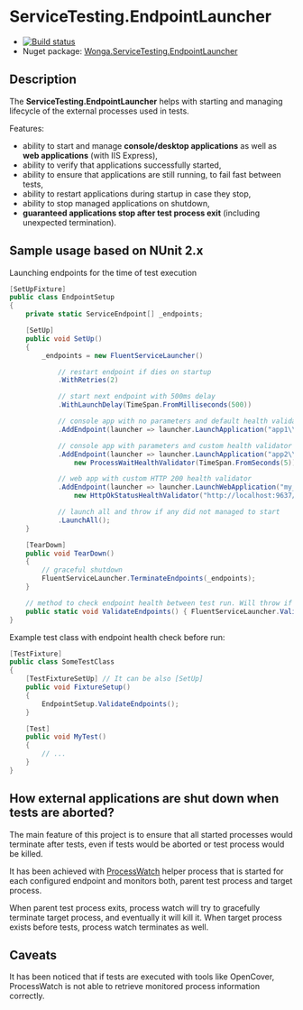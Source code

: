 # ServiceTesting.EndpointLauncher

* [![Build status](https://ci.appveyor.com/api/projects/status/cu4y8yeel3opg7y9/branch/master?svg=true)](https://ci.appveyor.com/project/wongatech-platformengineering/servicetesting-endpointlauncher/branch/master)
* Nuget package: [Wonga.ServiceTesting.EndpointLauncher](https://www.nuget.org/packages/Wonga.ServiceTesting.EndpointLauncher/)


## Description

The **ServiceTesting.EndpointLauncher** helps with starting and managing lifecycle of the external processes used in tests.

Features:
* ability to start and manage **console/desktop applications** as well as **web applications** (with IIS Express),
* ability to verify that applications successfully started,
* ability to ensure that applications are still running, to fail fast between tests,
* ability to restart applications during startup in case they stop,
* ability to stop managed applications on shutdown,
* **guaranteed applications stop after test process exit** (including unexpected termination).
 
## Sample usage based on NUnit 2.x

Launching endpoints for the time of test execution
```c#
[SetUpFixture]
public class EndpointSetup
{
    private static ServiceEndpoint[] _endpoints;

    [SetUp]
    public void SetUp()
    {
        _endpoints = new FluentServiceLauncher()

            // restart endpoint if dies on startup
            .WithRetries(2)

            // start next endpoint with 500ms delay
            .WithLaunchDelay(TimeSpan.FromMilliseconds(500))

            // console app with no parameters and default health validator
            .AddEndpoint(launcher => launcher.LaunchApplication("app1\\my_app.exe"))

            // console app with parameters and custom health validator
            .AddEndpoint(launcher => launcher.LaunchApplication("app2\\my_other_app.exe", "/param1 /param2"),
                new ProcessWaitHealthValidator(TimeSpan.FromSeconds(5)))

            // web app with custom HTTP 200 health validator
            .AddEndpoint(launcher => launcher.LaunchWebApplication("my_web_app_dir", 9637),
                new HttpOkStatusHealthValidator("http://localhost:9637/"))

            // launch all and throw if any did not managed to start
            .LaunchAll();
    }

    [TearDown]
    public void TearDown()
    {
        // graceful shutdown
        FluentServiceLauncher.TerminateEndpoints(_endpoints);
    }

    // method to check endpoint health between test run. Will throw if any is not working.
    public static void ValidateEndpoints() { FluentServiceLauncher.ValidateEndpoints(_endpoints); }
}
```

Example test class with endpoint health check before run:
```c#
[TestFixture]
public class SomeTestClass
{
    [TestFixtureSetUp] // It can be also [SetUp]
    public void FixtureSetup()
    {
        EndpointSetup.ValidateEndpoints();
    }

    [Test]
    public void MyTest()
    {
        // ...
    }
}
```

## How external applications are shut down when tests are aborted?

The main feature of this project is to ensure that all started processes would terminate after tests, even if tests would be aborted or test process would be killed.

It has been achieved with [ProcessWatch](https://github.com/wongatech/ServiceTesting.EndpointLauncher/tree/master/Wonga.ServiceTesting.ProcessWatch) helper process that is started for each configured endpoint and monitors both, parent test process and target process.

When parent test process exits, process watch will try to gracefully terminate target process, and eventually it will kill it.
When target process exists before tests, process watch terminates as well.

## Caveats

It has been noticed that if tests are executed with tools like OpenCover, ProcessWatch is not able to retrieve monitored process information correctly.
